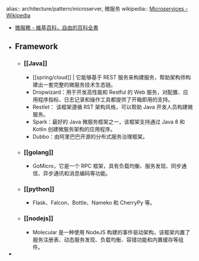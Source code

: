 alias:: architecture/pattern/microserver, 微服务
wikipedia:: [Microservices - Wikipedia](https://en.wikipedia.org/wiki/Microservices)
- [微服務 - 維基百科，自由的百科全書](https://zh.wikipedia.org/wiki/%E5%BE%AE%E6%9C%8D%E5%8B%99)
- ## Framework
  - ### [[Java]]
    - [[spring/cloud]] | 它能够基于 REST 服务来构建服务，帮助架构师构建出一套完整的微服务技术生态链。
    - Dropwizard：用于开发高性能和 Restful 的 Web 服务，对配置、应用程序指标、日志记录和操作工具都提供了开箱即用的支持。
    - Restlet： 该框架遵循 RST 架构风格，可以帮助 Java 开发人员构建微服务。
    - Spark：最好的 Java 微服务框架之一，该框架支持通过 Java 8 和 Kotlin 创建微服务架构的应用程序。
    - Dubbo：由阿里巴巴开源的分布式服务治理框架。
  - ### [[golang]]
    - GoMicro，它是一个 RPC 框架，具有负载均衡、服务发现、同步通信、异步通讯和消息编码等功能。
  - ### [[python]]
    - Flask、Falcon、Bottle、Nameko 和 CherryPy 等。
  - ### [[nodejs]]
    - Molecular 是一种使用 NodeJS 构建的事件驱动架构，该框架内置了服务注册表、动态服务发现、负载均衡、容错功能和内置缓存等组件。
-